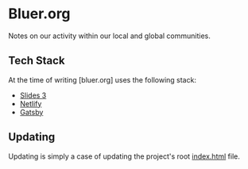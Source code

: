 # Bluer.org

Notes on our activity within our local and global communities.

## Tech Stack

At the time of writing [bluer.org] uses the following stack:

- [Slides 3](https://designmodo.com/introducing-slides-3)
- [Netlify](http://netlify.com)
- [Gatsby](https://www.gatsbyjs.com)

## Updating

Updating is simply a case of updating the project's root [index.html](index.html) file.
